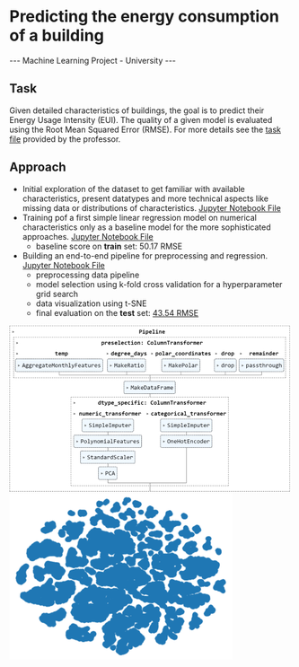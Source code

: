 # Predicting the energy consumption of a building

--- Machine Learning Project - University ---

## Task
Given detailed characteristics of buildings, the goal is to predict their Energy Usage Intensity (EUI).
The quality of a given model is evaluated using the Root Mean Squared Error (RMSE).
For more details see the [task file](task.pdf) provided by the professor.

## Approach
- Initial exploration of the dataset to get familiar with available characteristics, present datatypes and more technical aspects like missing data or distributions of characteristics. [Jupyter Notebook File](data_exploration.ipynb)
- Training pof a first simple linear regression model on numerical characteristics only as a baseline model for the more sophisticated approaches. [Jupyter Notebook File](baseline_model.ipynb)
  - baseline score on __train__ set: 50.17 RMSE
- Building an end-to-end pipeline for preprocessing and regression. [Jupyter Notebook File](final_pipeline.ipynb)
  - preprocessing data pipeline
  - model selection using k-fold cross validation for a hyperparameter grid search
  - data visualization using t-SNE
  - final evaluation on the __test__ set: <ins>43.54 RMSE</ins>

![image](preprocessing_pipeline_small.png)
![image](data_visualization_small.png)
